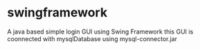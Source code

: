 # swingframework
A java based simple login GUI using Swing Framework
this GUI is coonnected with mysqlDatabase using mysql-connector.jar
